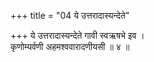 +++
title = "04 ये उत्तरादास्यन्देते"

+++
ये उत्तरादास्यन्देते गावी स्वऋषभे इव ।  
कृणोम्यर्वणी अहमश्ववारादणीयसी ॥ ४ ॥